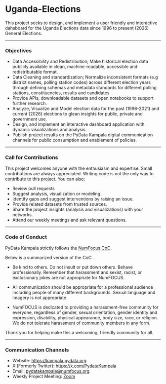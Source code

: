 # Uganda-Elections
This project seeks to design, and implement a user friendly and interactive dahsboard for the Uganda Elections data since 1996 to present (2026) General Elections.

---
### Objectives
- Data Accessibility and Redistribution; Make historical election data publicly available in clean, machine-readable, accessible
  and redistributable format.
- Data Cleaning and standardization; Normalize inconsistent formats (e.g district names, polling station codes)
  across different election years through defining schemas and metadata standards for different polling stations, constituencies, results and candidates
- Provide APIs, downloadable datasets and open notebooks to support further research.
- Analyze, Visualize and Model election data for the past (1996-2021) and current (2026) elections to glean insights for public, private and government use.
- Design, and implement an interactive dashboard application with dynamic visualizations and analysis.
- Publish project results on the PyData Kampala digital communication channels for public consumption and enablement of policies.

---
  
### Call for Contributions
This project welcomes anyone with the enthusiasm and expertise. Small contributions are always appreciated.
Writing code is not the only way to contribute to this project. You can also;
- Review pull requests
- Suggest analysis, visualization or modeling.
- Identify gaps and suggest interventions by raising an issue.
- Provide related datasets from trusted sources.
- Share the project insights (analysis and visualizations) with your networks.
- Attend our weekly meetings and ask relevant questions.
  
---
### Code of Conduct
PyData Kampala strictly follows the <a href='https://numfocus.org/code-of-conduct'>NumFocus CoC</a>.

Below is a summarized version of the CoC.
- Be kind to others. Do not insult or put down others. Behave professionally. Remember that harassment and sexist,
racist, or exclusionary jokes are not appropriate for NumFOCUS.

- All communication should be appropriate for a professional audience including people of many different backgrounds.
Sexual language and imagery is not appropriate.

- NumFOCUS is dedicated to providing a harassment-free community for everyone, regardless of gender, sexual orientation,
gender identity and expression, disability, physical appearance, body size, race, or religion.
We do not tolerate harassment of community members in any form.

Thank you for helping make this a welcoming, friendly community for all.

---
### Communication Channels
- Website: <a href='https://kampala.pydata.org'>https://kampala.pydata.org</a>
- X (Formerly Twitter): <a href='https://x.com/PydataKampala'>https://x.com/PydataKampala</a>
- Email: <a href='mailto:pydatakampala@numfocus.org'>pydatakampala@numfocus.org</a>
- Weekly Project Meeting: <a href='https://numfocus-org.zoom.us/j/84566450392?pwd=5n5Mwqja7lE3StaW1HCIBLmPZj1Ls7.1'>Zoom</a>
